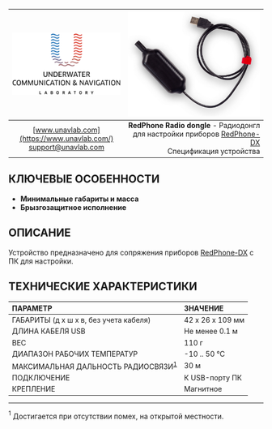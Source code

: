 <div style="page-break-after: always;"></div>

| ![logo](/documentation/sm_logo.png) | ![logo](/documentation/redphone_rf_dongle.png) |
| :---: | ---: |
| [www.unavlab.com](https://www.unavlab.com/) <br/> [support@unavlab.com](mailto:support@unavlab.com) | **RedPhone Radio dongle** - Радиодонгл для настройки приборов [RedPhone-DX](RedPhone_DX_Specification_ru.md) <br/> Спецификация устройства |

## КЛЮЧЕВЫЕ ОСОБЕННОСТИ

* **Минимальные габариты и масса**
* **Брызгозащитное исполнение**

## ОПИСАНИЕ

Устройство предназначено для сопряжения приборов [RedPhone-DX](RedPhone_DX_Specification_ru.md) с ПК для настройки.

<div style="page-break-after: always;"></div>

## ТЕХНИЧЕСКИЕ ХАРАКТЕРИСТИКИ

| ПАРАМЕТР | ЗНАЧЕНИЕ |
| :--- | :--- |
| ГАБАРИТЫ (д х ш х в, без учета кабеля) | 42 x 26 х 109 мм |
| ДЛИНА КАБЕЛЯ USB | Не менее 0.1 м |
| ВЕС | 110 г |
| ДИАПАЗОН РАБОЧИХ ТЕМПЕРАТУР | -10 .. 50 °С |
| МАКСИМАЛЬНАЯ ДАЛЬНОСТЬ РАДИОСВЯЗИ<sup>[1](#footnote1)</sup> | 30 м |
| ПОДКЛЮЧЕНИЕ | К USB-порту ПК |
| КРЕПЛЕНИЕ | Магнитное |

________________
<a name="footnote1"><sup>1</sup></a> Достигается при отсутствии помех, на открытой местности.  

<div style="page-break-after: always;"></div>
